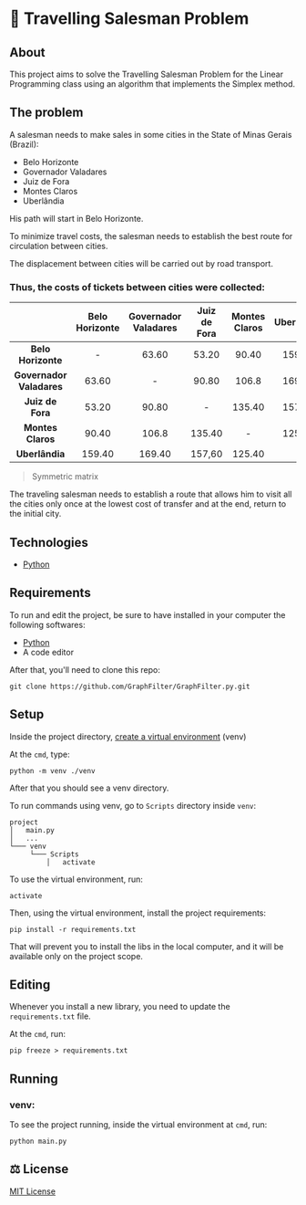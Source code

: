 # :ticket: Travelling Salesman Problem

## About

This project aims to solve the Travelling Salesman Problem for the Linear Programming class using an algorithm that implements the Simplex method.

## The problem

A salesman needs to make sales in some cities in the State of Minas Gerais (Brazil): 
- Belo Horizonte
- Governador Valadares
- Juiz de Fora
- Montes Claros
- Uberlândia

His path will start in Belo Horizonte.

To minimize travel costs, the salesman needs to establish the best route for circulation between cities.

The displacement between cities will be carried out by road transport. 

### Thus, the costs of tickets between cities were collected:
|                          | Belo Horizonte  |Governador Valadares   |  Juiz de Fora | Montes Claros  | Uberlândia  |
|  :---------:             | :---------:     | :---------:           | :---------:   |    :---------: | :---------: |
| **Belo Horizonte**       |     -           | 63.60                 | 53.20         | 90.40          | 159.40      |
| **Governador Valadares** |      63.60      | -                     | 90.80         | 106.8          | 169.40      |
| **Juiz de Fora**         |    53.20        |  90.80                | -             | 135.40         | 157,60      |
| **Montes Claros**        |    90.40        |        106.8          | 135.40        | -              | 125.40      |
| **Uberlândia**           |   159.40        | 169.40                | 157,60        | 125.40         | -           |
> Symmetric matrix 

The traveling salesman needs to establish a route that allows him to visit all the cities only once at the lowest cost of transfer and at the end, return to the initial city. 

## Technologies

- [Python](https://www.python.org)


## Requirements

To run and edit the project, be sure to have installed in your computer the following softwares:

- [Python](https://www.python.org/downloads/)
- A code editor

After that, you'll need to clone this repo:

```
git clone https://github.com/GraphFilter/GraphFilter.py.git
```

## Setup

Inside the project directory, [create a virtual environment](https://docs.python.org/3/library/venv.html) (venv)

At the ```cmd```, type:

```
python -m venv ./venv
```

After that you should see a venv directory.

To run commands using venv, go to ```Scripts``` directory inside ```venv```:
```
project
│   main.py
│   ...
└─── venv
     └─── Scripts
         │   activate
```
To use the virtual environment, run:

```
activate
```
Then, using the virtual environment, install the project requirements:

```
pip install -r requirements.txt
```

That will prevent you to install the libs in the local computer, and it will be available only on the project scope.  

## Editing

Whenever you install a new library, you need to update the ```requirements.txt``` file.

At the ```cmd```, run:
```
pip freeze > requirements.txt
```
## Running

### venv:
To see the project running, inside the virtual environment at ```cmd```, run:
```
python main.py
```

## :balance_scale: License

[MIT License](https://github.com/LBeghini/Weather-Hell/blob/main/LICENSE)
